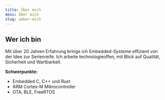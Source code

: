 ```yaml
---
title: Über mich
menu: Über mich
slug: ueber-mich
---
```


## Wer ich bin

Mit über 20 Jahren Erfahrung bringe ich Embedded-Systeme effizient von der Idee zur Serienreife. Ich arbeite technologieoffen, mit Blick auf Qualität, Sicherheit und Wartbarkeit.

**Schwerpunkte:**
- Embedded C, C++ und Rust
- ARM Cortex-M Mikrocontroller
- OTA, BLE, FreeRTOS

